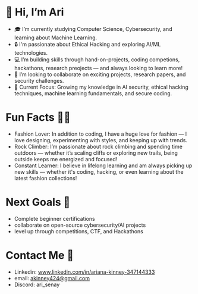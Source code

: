   # 👋 Hi, I’m Ari
- 🎓 I’m currently studying Computer Science, Cybersecurity, and learning about Machine Learning.
- 🔒 I'm passionate about Ethical Hacking and exploring AI/ML technologies.
- 💻 I’m building skills through hand-on-projects, coding competions, hackathons, research preojects — and always looking to learn more!
- 🤝 I’m looking to collaborate on exciting projects, research papers, and security challenges.
- 🌱 Current Focus: Growing my knowledge in AI security, ethical hacking techniques, machine learning fundamentals, and secure coding.

# Fun Facts 👗🧗 
 - Fashion Lover: In addition to coding, I have a huge love for fashion — I love designing, experimenting with styles, and keeping up with trends.
 - Rock Climber: I’m passionate about rock climbing and spending time outdoors — whether it’s scaling cliffs or exploring new trails, being outside keeps me energized and focused!
 - Constant Learner: I believe in lifelong learning and am always picking up new skills — whether it's coding, hacking, or even learning about the latest fashion collections!

# Next Goals 🚀
  - Complete beginner certifications
  - collaborate on open-source cybersecurity/AI projects
  - level up through competitions, CTF, and Hackathons


  # Contact Me 📱
-  Linkedin: www.linkedin.com/in/ariana-kinney-347144333
-  email: akinney424@gmail.com
-  Discord: ari_senay
